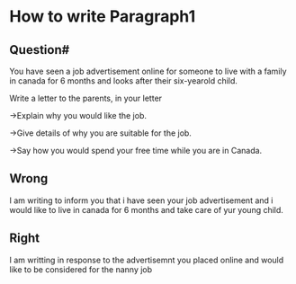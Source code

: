 # How to write Paragraph1

## Question#

You have seen a job advertisement online for someone to live with a family in canada for 6 months and looks after their six-yearold child.

Write a letter to the parents, in your letter

->Explain why you would like the job.

->Give details of why you are suitable for the job.

->Say how you would spend your free time while you are in Canada.

## Wrong
I am writing to inform you that i have seen your job advertisement and i would like to live in canada for 6 months and take care of yur young child.

## Right
I am writting in response to the advertisemnt you placed online and would like to be considered for the nanny job
